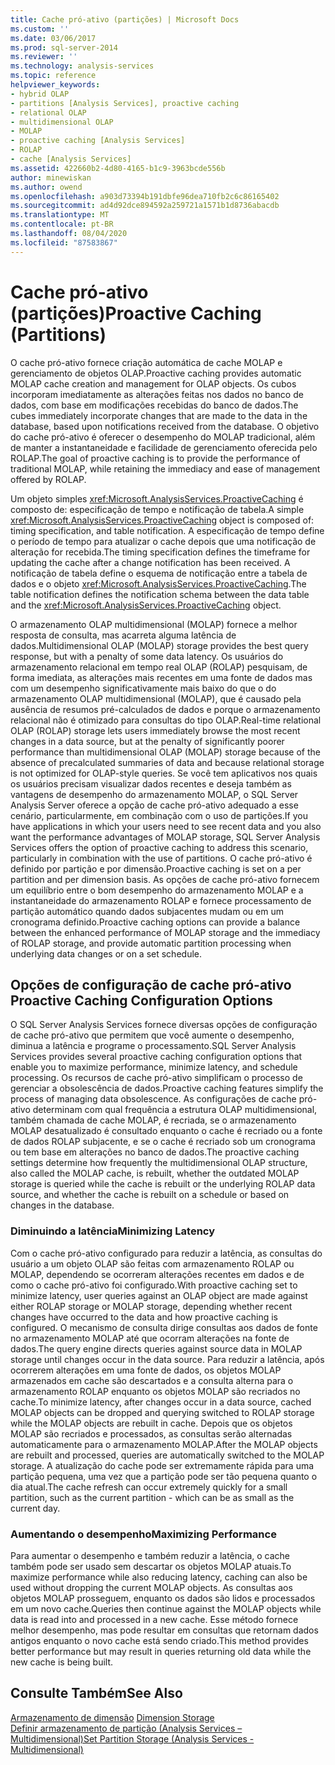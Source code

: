 ```yaml
---
title: Cache pró-ativo (partições) | Microsoft Docs
ms.custom: ''
ms.date: 03/06/2017
ms.prod: sql-server-2014
ms.reviewer: ''
ms.technology: analysis-services
ms.topic: reference
helpviewer_keywords:
- hybrid OLAP
- partitions [Analysis Services], proactive caching
- relational OLAP
- multidimensional OLAP
- MOLAP
- proactive caching [Analysis Services]
- ROLAP
- cache [Analysis Services]
ms.assetid: 422660b2-4d80-4165-b1c9-3963bcde556b
author: minewiskan
ms.author: owend
ms.openlocfilehash: a903d73394b191dbfe96dea710fb2c6c86165402
ms.sourcegitcommit: ad4d92dce894592a259721a1571b1d8736abacdb
ms.translationtype: MT
ms.contentlocale: pt-BR
ms.lasthandoff: 08/04/2020
ms.locfileid: "87583867"
---
```

# <a name="proactive-caching-partitions"></a><span data-ttu-id="ba194-102">Cache pró-ativo (partições)</span><span class="sxs-lookup"><span data-stu-id="ba194-102">Proactive Caching (Partitions)</span></span>
  <span data-ttu-id="ba194-103">O cache pró-ativo fornece criação automática de cache MOLAP e gerenciamento de objetos OLAP.</span><span class="sxs-lookup"><span data-stu-id="ba194-103">Proactive caching provides automatic MOLAP cache creation and management for OLAP objects.</span></span> <span data-ttu-id="ba194-104">Os cubos incorporam imediatamente as alterações feitas nos dados no banco de dados, com base em modificações recebidas do banco de dados.</span><span class="sxs-lookup"><span data-stu-id="ba194-104">The cubes immediately incorporate changes that are made to the data in the database, based upon notifications received from the database.</span></span> <span data-ttu-id="ba194-105">O objetivo do cache pró-ativo é oferecer o desempenho do MOLAP tradicional, além de manter a instantaneidade e facilidade de gerenciamento oferecida pelo ROLAP.</span><span class="sxs-lookup"><span data-stu-id="ba194-105">The goal of proactive caching is to provide the performance of traditional MOLAP, while retaining the immediacy and ease of management offered by ROLAP.</span></span>  
  
 <span data-ttu-id="ba194-106">Um objeto simples <xref:Microsoft.AnalysisServices.ProactiveCaching> é composto de: especificação de tempo e notificação de tabela.</span><span class="sxs-lookup"><span data-stu-id="ba194-106">A simple <xref:Microsoft.AnalysisServices.ProactiveCaching> object is composed of: timing specification, and table notification.</span></span> <span data-ttu-id="ba194-107">A especificação de tempo define o período de tempo para atualizar o cache depois que uma notificação de alteração for recebida.</span><span class="sxs-lookup"><span data-stu-id="ba194-107">The timing specification defines the timeframe for updating the cache after a change notification has been received.</span></span> <span data-ttu-id="ba194-108">A notificação de tabela define o esquema de notificação entre a tabela de dados e o objeto <xref:Microsoft.AnalysisServices.ProactiveCaching>.</span><span class="sxs-lookup"><span data-stu-id="ba194-108">The table notification defines the notification schema between the data table and the <xref:Microsoft.AnalysisServices.ProactiveCaching> object.</span></span>  
  
 <span data-ttu-id="ba194-109">O armazenamento OLAP multidimensional (MOLAP) fornece a melhor resposta de consulta, mas acarreta alguma latência de dados.</span><span class="sxs-lookup"><span data-stu-id="ba194-109">Multidimensional OLAP (MOLAP) storage provides the best query response, but with a penalty of some data latency.</span></span> <span data-ttu-id="ba194-110">Os usuários do armazenamento relacional em tempo real OLAP (ROLAP) pesquisam, de forma imediata, as alterações mais recentes em uma fonte de dados mas com um desempenho significativamente mais baixo do que o do armazenamento OLAP multidimensional (MOLAP), que é causado pela ausência de resumos pré-calculados de dados e porque o armazenamento relacional não é otimizado para consultas do tipo OLAP.</span><span class="sxs-lookup"><span data-stu-id="ba194-110">Real-time relational OLAP (ROLAP) storage lets users immediately browse the most recent changes in a data source, but at the penalty of significantly poorer performance than multidimensional OLAP (MOLAP) storage because of the absence of precalculated summaries of data and because relational storage is not optimized for OLAP-style queries.</span></span> <span data-ttu-id="ba194-111">Se você tem aplicativos nos quais os usuários precisam visualizar dados recentes e deseja também as vantagens de desempenho do armazenamento MOLAP, o SQL Server Analysis Server oferece a opção de cache pró-ativo adequado a esse cenário, particularmente, em combinação com o uso de partições.</span><span class="sxs-lookup"><span data-stu-id="ba194-111">If you have applications in which your users need to see recent data and you also want the performance advantages of MOLAP storage, SQL Server Analysis Services offers the option of proactive caching to address this scenario, particularly in combination with the use of partitions.</span></span> <span data-ttu-id="ba194-112">O cache pró-ativo é definido por partição e por dimensão.</span><span class="sxs-lookup"><span data-stu-id="ba194-112">Proactive caching is set on a per partition and per dimension basis.</span></span> <span data-ttu-id="ba194-113">As opções de cache pró-ativo fornecem um equilíbrio entre o bom desempenho do armazenamento MOLAP e a instantaneidade do armazenamento ROLAP e fornece processamento de partição automático quando dados subjacentes mudam ou em um cronograma definido.</span><span class="sxs-lookup"><span data-stu-id="ba194-113">Proactive caching options can provide a balance between the enhanced performance of MOLAP storage and the immediacy of ROLAP storage, and provide automatic partition processing when underlying data changes or on a set schedule.</span></span>  
  
## <a name="proactive-caching-configuration-options"></a><span data-ttu-id="ba194-114">Opções de configuração de cache pró-ativo </span><span class="sxs-lookup"><span data-stu-id="ba194-114">Proactive Caching Configuration Options</span></span>  
 <span data-ttu-id="ba194-115">O SQL Server Analysis Services fornece diversas opções de configuração de cache pró-ativo que permitem que você aumente o desempenho, diminua a latência e programe o processamento.</span><span class="sxs-lookup"><span data-stu-id="ba194-115">SQL Server Analysis Services provides several proactive caching configuration options that enable you to maximize performance, minimize latency, and schedule processing.</span></span> <span data-ttu-id="ba194-116">Os recursos de cache pró-ativo simplificam o processo de gerenciar a obsolescência de dados.</span><span class="sxs-lookup"><span data-stu-id="ba194-116">Proactive caching features simplify the process of managing data obsolescence.</span></span> <span data-ttu-id="ba194-117">As configurações de cache pró-ativo determinam com qual frequência a estrutura OLAP multidimensional, também chamada de cache MOLAP, é recriada, se o armazenamento MOLAP desatualizado é consultado enquanto o cache é recriado ou a fonte de dados ROLAP subjacente, e se o cache é recriado sob um cronograma ou tem base em alterações no banco de dados.</span><span class="sxs-lookup"><span data-stu-id="ba194-117">The proactive caching settings determine how frequently the multidimensional OLAP structure, also called the MOLAP cache, is rebuilt, whether the outdated MOLAP storage is queried while the cache is rebuilt or the underlying ROLAP data source, and whether the cache is rebuilt on a schedule or based on changes in the database.</span></span>  
  
### <a name="minimizing-latency"></a><span data-ttu-id="ba194-118">Diminuindo a latência</span><span class="sxs-lookup"><span data-stu-id="ba194-118">Minimizing Latency</span></span>  
 <span data-ttu-id="ba194-119">Com o cache pró-ativo configurado para reduzir a latência, as consultas do usuário a um objeto OLAP são feitas com armazenamento ROLAP ou MOLAP, dependendo se ocorreram alterações recentes em dados e de como o cache pró-ativo foi configurado.</span><span class="sxs-lookup"><span data-stu-id="ba194-119">With proactive caching set to minimize latency, user queries against an OLAP object are made against either ROLAP storage or MOLAP storage, depending whether recent changes have occurred to the data and how proactive caching is configured.</span></span> <span data-ttu-id="ba194-120">O mecanismo de consulta dirige consultas aos dados de fonte no armazenamento MOLAP até que ocorram alterações na fonte de dados.</span><span class="sxs-lookup"><span data-stu-id="ba194-120">The query engine directs queries against source data in MOLAP storage until changes occur in the data source.</span></span> <span data-ttu-id="ba194-121">Para reduzir a latência, após ocorrerem alterações em uma fonte de dados, os objetos MOLAP armazenados em cache são descartados e a consulta alterna para o armazenamento ROLAP enquanto os objetos MOLAP são recriados no cache.</span><span class="sxs-lookup"><span data-stu-id="ba194-121">To minimize latency, after changes occur in a data source, cached MOLAP objects can be dropped and querying switched to ROLAP storage while the MOLAP objects are rebuilt in cache.</span></span> <span data-ttu-id="ba194-122">Depois que os objetos MOLAP são recriados e processados, as consultas serão alternadas automaticamente para o armazenamento MOLAP.</span><span class="sxs-lookup"><span data-stu-id="ba194-122">After the MOLAP objects are rebuilt and processed, queries are automatically switched to the MOLAP storage.</span></span> <span data-ttu-id="ba194-123">A atualização do cache pode ser extremamente rápida para uma partição pequena, uma vez que a partição pode ser tão pequena quanto o dia atual.</span><span class="sxs-lookup"><span data-stu-id="ba194-123">The cache refresh can occur extremely quickly for a small partition, such as the current partition - which can be as small as the current day.</span></span>  
  
### <a name="maximizing-performance"></a><span data-ttu-id="ba194-124">Aumentando o desempenho</span><span class="sxs-lookup"><span data-stu-id="ba194-124">Maximizing Performance</span></span>  
 <span data-ttu-id="ba194-125">Para aumentar o desempenho e também reduzir a latência, o cache também pode ser usado sem descartar os objetos MOLAP atuais.</span><span class="sxs-lookup"><span data-stu-id="ba194-125">To maximize performance while also reducing latency, caching can also be used without dropping the current MOLAP objects.</span></span> <span data-ttu-id="ba194-126">As consultas aos objetos MOLAP prosseguem, enquanto os dados são lidos e processados em um novo cache.</span><span class="sxs-lookup"><span data-stu-id="ba194-126">Queries then continue against the MOLAP objects while data is read into and processed in a new cache.</span></span> <span data-ttu-id="ba194-127">Esse método fornece melhor desempenho, mas pode resultar em consultas que retornam dados antigos enquanto o novo cache está sendo criado.</span><span class="sxs-lookup"><span data-stu-id="ba194-127">This method provides better performance but may result in queries returning old data while the new cache is being built.</span></span>  
  
## <a name="see-also"></a><span data-ttu-id="ba194-128">Consulte Também</span><span class="sxs-lookup"><span data-stu-id="ba194-128">See Also</span></span>  
 <span data-ttu-id="ba194-129">[Armazenamento de dimensão](../multidimensional-models-olap-logical-dimension-objects/dimensions-storage.md) </span><span class="sxs-lookup"><span data-stu-id="ba194-129">[Dimension Storage](../multidimensional-models-olap-logical-dimension-objects/dimensions-storage.md) </span></span>  
 [<span data-ttu-id="ba194-130">Definir armazenamento de partição &#40;Analysis Services – Multidimensional&#41;</span><span class="sxs-lookup"><span data-stu-id="ba194-130">Set Partition Storage &#40;Analysis Services - Multidimensional&#41;</span></span>](../multidimensional-models/set-partition-storage-analysis-services-multidimensional.md)  
  
  
